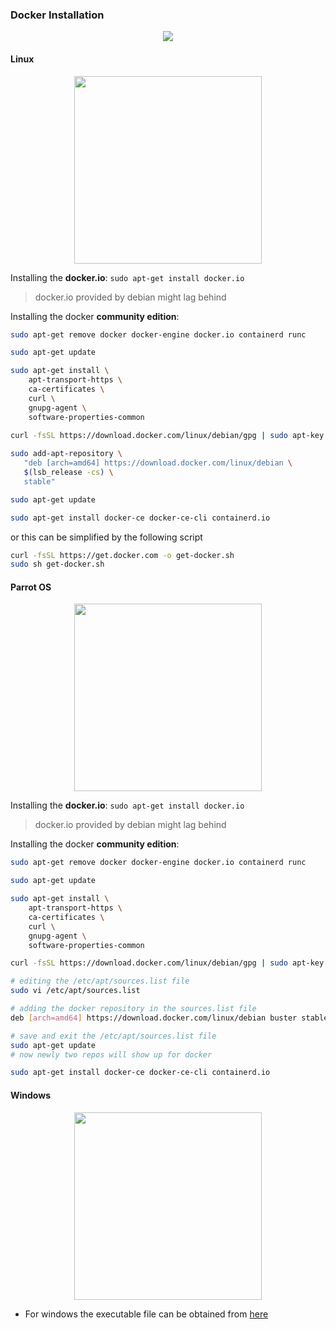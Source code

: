 ### Docker Installation
<p align="center">
  <img src="https://github.com/cyberwr3nch/hackthebox/blob/master/scripts/files/docker.png" >
</p>

#### Linux

<p align="center">
  <img height=300 width=300 src="https://upload.wikimedia.org/wikipedia/commons/6/66/Openlogo-debianV2.svg" >
</p>

Installing the **docker.io**:
`sudo apt-get install docker.io`
>docker.io provided by debian might lag behind

Installing the docker **community edition**:
```bash
sudo apt-get remove docker docker-engine docker.io containerd runc

sudo apt-get update

sudo apt-get install \
    apt-transport-https \
    ca-certificates \
    curl \
    gnupg-agent \
    software-properties-common
    
curl -fsSL https://download.docker.com/linux/debian/gpg | sudo apt-key add -

sudo add-apt-repository \
   "deb [arch=amd64] https://download.docker.com/linux/debian \
   $(lsb_release -cs) \
   stable"

sudo apt-get update

sudo apt-get install docker-ce docker-ce-cli containerd.io
```
or this can be simplified by the following script

```bash
curl -fsSL https://get.docker.com -o get-docker.sh
sudo sh get-docker.sh
```

#### Parrot OS

<p align="center">
  <img width=300 height=300 src="https://github.com/cyberwr3nch/hackthebox/blob/master/scripts/files/parrotOs.png" >
</p>

Installing the **docker.io**:
`sudo apt-get install docker.io`
>docker.io provided by debian might lag behind

Installing the docker **community edition**:
```bash
sudo apt-get remove docker docker-engine docker.io containerd runc

sudo apt-get update

sudo apt-get install \
    apt-transport-https \
    ca-certificates \
    curl \
    gnupg-agent \
    software-properties-common

curl -fsSL https://download.docker.com/linux/debian/gpg | sudo apt-key add -

# editing the /etc/apt/sources.list file
sudo vi /etc/apt/sources.list

# adding the docker repository in the sources.list file
deb [arch=amd64] https://download.docker.com/linux/debian buster stable

# save and exit the /etc/apt/sources.list file
sudo apt-get update
# now newly two repos will show up for docker

sudo apt-get install docker-ce docker-ce-cli containerd.io
```

#### Windows

<p align="center">
  <img width=300 height=300 src="https://github.com/cyberwr3nch/hackthebox/blob/master/scripts/files/windows.png" >
</p>

- For windows the executable file can be obtained from [here](https://hub.docker.com/editions/community/docker-ce-desktop-windows/)
